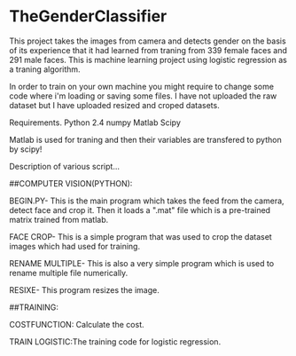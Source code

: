 # TheGenderClassifier
This project takes the images from camera and detects gender on the basis of its experience that it had learned from traning from 339 female faces and 291 male faces. This is machine learning project using logistic regression as a traning algorithm.

In order to train on your own machine you might require to change some code where i'm loading or saving some files. I have not uploaded the raw dataset but I have uploaded resized and croped datasets.

Requirements.
Python 2.4
numpy
Matlab
Scipy

Matlab is used for traning and then their variables are transfered to python by scipy!

Description of various script...

##COMPUTER VISION(PYTHON):

BEGIN.PY- This is the main program which takes the feed from the camera, detect face and crop it. Then it loads a ".mat" file which is a pre-trained matrix trained from matlab.

FACE CROP- This is a simple program that was used to crop the dataset images which had used for training.

RENAME MULTIPLE- This is also a very simple program which is used to rename multiple file numerically.

RESIXE- This program resizes the image.

##TRAINING:

COSTFUNCTION: Calculate the cost.

TRAIN LOGISTIC:The training code for logistic regression.


